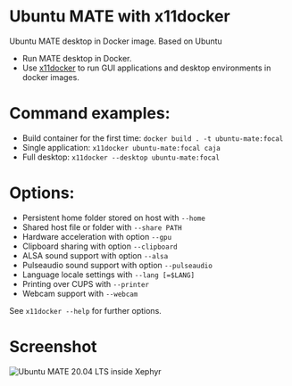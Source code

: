 # Ubuntu MATE with x11docker

Ubuntu MATE desktop in Docker image. Based on Ubuntu
 - Run MATE desktop in Docker.
 - Use [x11docker](https://github.com/mviereck/x11docker) to run GUI applications and desktop environments in docker images. 


# Command examples: 
 - Build container for the first time: `docker build . -t ubuntu-mate:focal`
 - Single application: `x11docker ubuntu-mate:focal caja`
 - Full desktop: `x11docker --desktop ubuntu-mate:focal`

# Options:
 - Persistent home folder stored on host with   `--home`
 - Shared host file or folder with              `--share PATH`
 - Hardware acceleration with option            `--gpu`
 - Clipboard sharing with option                `--clipboard`
 - ALSA sound support with option               `--alsa`
 - Pulseaudio sound support with option         `--pulseaudio`
 - Language locale settings with                `--lang [=$LANG]`
 - Printing over CUPS with                      `--printer`
 - Webcam support with                          `--webcam`

See `x11docker --help` for further options.

# Screenshot

![Ubuntu MATE 20.04 LTS inside Xephyr](https://ubuntu-mate.community/uploads/default/original/3X/0/b/0b59ab8454d5c40e59f02c5072b22ac172df8078.jpeg)
